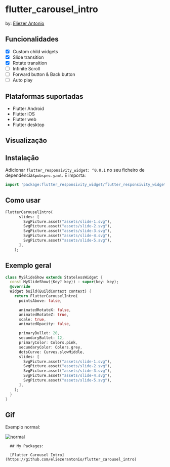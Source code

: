 
# flutter_carousel_intro

 by: [Eliezer Antonio](https://github.com/eliezerantonio)

## Funcionalidades

- [X] Custom child widgets
- [X] Slide transition
- [X] Rotate transition
- [ ] Infinite Scroll
- [ ] Forward button & Back button
- [ ] Auto play

## Plataformas suportadas

- Flutter Android
- Flutter iOS
- Flutter web
- Flutter desktop

## Visualização

## Instalação

Adicionar `flutter_responsivity_widget: ^0.0.1` no seu  ficheiro de dependências`pubspec.yaml`. E importa:

```dart
import 'package:flutter_responsivity_widget/flutter_responsivity_widget.dart';;
```

## Como usar

```dart
FlutterCarouselIntro(  
      slides: [
        SvgPicture.asset("assets/slide-1.svg"),
        SvgPicture.asset("assets/slide-2.svg"),
        SvgPicture.asset("assets/slide-3.svg"),
        SvgPicture.asset("assets/slide-4.svg"),
        SvgPicture.asset("assets/slide-5.svg"),
      ],
    );
  ```

## Exemplo geral

```dart
class MySlideShow extends StatelessWidget {
  const MySlideShow({Key? key}) : super(key: key);
  @override
  Widget build(BuildContext context) {
    return FlutterCarouselIntro(
      pointsAbove: false,

      animatedRotateX: false,
      animatedRotateZ: true,
      scale: true,
      animatedOpacity: false,

      primaryBullet: 20,
      secundaryBullet: 12,
      primaryColor: Colors.pink,
      secundaryColor: Colors.grey,
      dotsCurve: Curves.slowMiddle,
      slides: [
        SvgPicture.asset("assets/slide-1.svg"),
        SvgPicture.asset("assets/slide-2.svg"),
        SvgPicture.asset("assets/slide-3.svg"),
        SvgPicture.asset("assets/slide-4.svg"),
        SvgPicture.asset("assets/slide-5.svg"),
      ],
    );
  }
}
  ```  
  
## Gif

Exemplo normal:

![normal](https://github.com/eliezerantonio/flutter_carousel_intro/blob/main/gif/normal.gif)


```
  ## My Packages:
  
  [Flutter Carousel Intro](https://github.com/eliezerantonio/flutter_carousel_intro)
